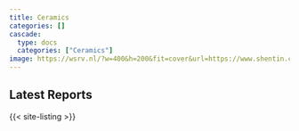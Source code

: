 ```yaml
---
title: Ceramics
categories: []
cascade:
  type: docs
  categories: ["Ceramics"]
image: https://wsrv.nl/?w=400&h=200&fit=cover&url=https://www.shentin.com/images/reverse-engineering-02.jpg
---
```


## Latest Reports

{{< site-listing >}}